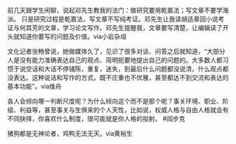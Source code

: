 前几天跟学生闲聊，说起邓先生教我的法门：做研究要用乾嘉法；写文章不要学海派。
只是研究过程是乾嘉法，写文章不写纯考证。邓先生让我读胡适章回小说考证与何其芳的文章，学习论文写作。邓先生提醒我，文章要写清楚，让编辑读了开头就知道你要写的问题及价值。via小岩杂俎

文化记者张畅曾说，她做媒体久了，见识了很多对谈、问答之后就知道，“大部分人是没有能力准确表达自己的观点、简明扼要地提出自己的问题的。大多数人都习惯于说空话和大话不停铺陈，重复，迷失，到最后什么问题都没说清，什么观点都没表达。这种说话和写作的方式，既不庄重也不优雅，甚至都达不到交流和表达的基本功能”。via维舟

各人会倾向哪一判断尺度呢？为什么倾向这个而不是那个呢？事关环境、职业、阶级、利益等，甚至事关与生俱来的个人天性，比如说，权威人格与自由人格就会有不同抉择，你喜欢什么制度，很可能就是你人格的投射。 #阎步克

猪狗都是无神论者，鸡鸭无法无天。via黄裕生